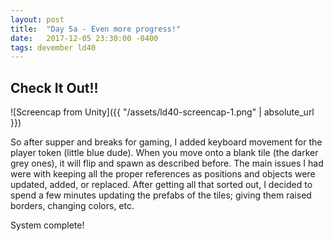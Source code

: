 ```yaml
---
layout: post
title:  "Day 5a - Even more progress!"
date:   2017-12-05 23:30:00 -0400
tags: devember ld40
---
```


## Check It Out!!

![Screencap from Unity]({{ "/assets/ld40-screencap-1.png" | absolute_url }})

So after supper and breaks for gaming, I added keyboard movement for the player token (little blue dude). When you move onto a blank tile (the darker grey ones), it will flip and spawn as described before. The main issues I had were with keeping all the proper references as positions and objects were updated, added, or replaced. After getting all that sorted out, I decided to spend a few minutes updating the prefabs of the tiles; giving them raised borders, changing colors, etc.

System complete!
